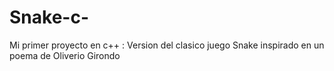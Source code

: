 # Snake-c-
Mi primer proyecto en c++ :
Version del clasico juego Snake inspirado en un poema de Oliverio Girondo
